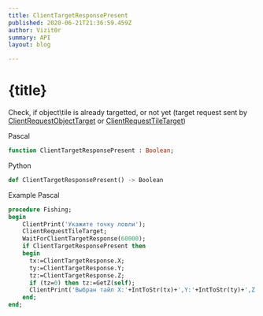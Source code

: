 ```yaml
---
title: ClientTargetResponsePresent
published: 2020-06-21T21:36:59.459Z
author: Vizit0r
summary: API
layout: blog

---
```


# {title}

Check, if object\tile is already targetted, or not yet (target request sent by [ClientRequestObjectTarget](Api/ClientRequestObjectTarget) or  [ClientRequestTileTarget](Api/ClientRequestTileTarget))


Pascal

```pascal
function ClientTargetResponsePresent : Boolean;
```


Python
```python
def ClientTargetResponsePresent() -> Boolean
```




Example Pascal

```pascal
procedure Fishing;
begin
    ClientPrint('Укажите точку ловли');
    ClientRequestTileTarget;
    WaitForClientTargetResponse(60000);
    if ClientTargetResponsePresent then
    begin
      tx:=ClientTargetResponse.X;
      ty:=ClientTargetResponse.Y;
      tz:=ClientTargetResponse.Z;
      if (tz=0) then tz:=GetZ(self);
      ClientPrint('Выбран тайл X:'+IntToStr(tx)+',Y:'+IntToStr(ty)+',Z:'+IntToStr(tz));
    end;
end;
``` 